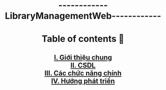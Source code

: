 <h1 align="center">------------LibraryManagementWeb------------</h1>

<h1 align="center">Table of contents 📖</h1>

<h2 align="center">
  <a href="#introduction">I. Giới thiệu chung</a>
  <br />
  <a href="#dtb">II. CSDL</a>
  <br />
  <a href="#func">III. Các chức năng chính</a>
  <br />
  <a href="#develop">IV. Hướng phát triển</a>
  <br />
</h2>
<br />
